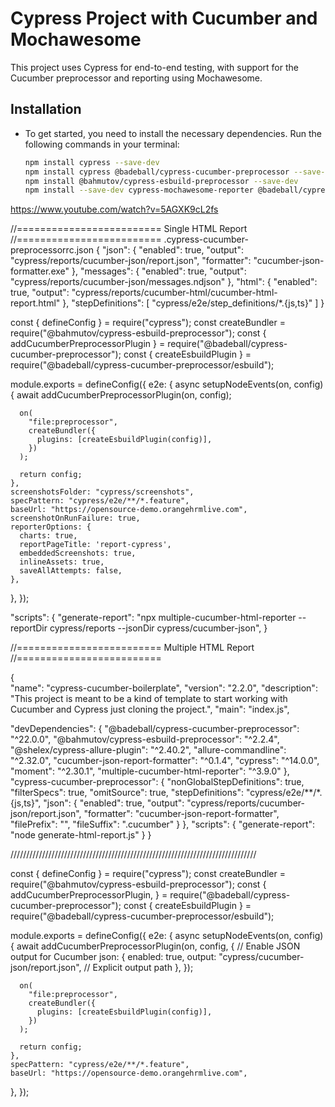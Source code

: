 # Cypress Project with Cucumber and Mochawesome

This project uses Cypress for end-to-end testing, with support for the Cucumber preprocessor and reporting using Mochawesome.

## Installation

- To get started, you need to install the necessary dependencies. Run the following commands in your terminal:
    ```bash
    npm install cypress --save-dev
    npm install cypress @badeball/cypress-cucumber-preprocessor --save-dev
    npm install @bahmutov/cypress-esbuild-preprocessor --save-dev
    npm install --save-dev cypress-mochawesome-reporter @badeball/cypress-cucumber-preprocessor mochawesome
    ```

https://www.youtube.com/watch?v=5AGXK9cL2fs


//=========================
Single HTML Report
//=========================
.cypress-cucumber-preprocessorrc.json
{
    "json": {
      "enabled": true,
      "output": "cypress/reports/cucumber-json/report.json",
      "formatter": "cucumber-json-formatter.exe"
    },
    "messages": {
      "enabled": true,
      "output": "cypress/reports/cucumber-json/messages.ndjson"
    },
    "html": {
      "enabled": true,
      "output": "cypress/reports/cucumber-html/cucumber-html-report.html"
    },
    "stepDefinitions": [
      "cypress/e2e/step_definitions/*.{js,ts}"
    ]
  }



const { defineConfig } = require("cypress");
const createBundler = require("@bahmutov/cypress-esbuild-preprocessor");
const { addCucumberPreprocessorPlugin } = require("@badeball/cypress-cucumber-preprocessor");
const { createEsbuildPlugin } = require("@badeball/cypress-cucumber-preprocessor/esbuild");

module.exports = defineConfig({
  e2e: {
    async setupNodeEvents(on, config) {
      await addCucumberPreprocessorPlugin(on, config);

      on(
        "file:preprocessor",
        createBundler({
          plugins: [createEsbuildPlugin(config)],
        })
      );

      return config;
    },
    screenshotsFolder: "cypress/screenshots",
    specPattern: "cypress/e2e/**/*.feature",
    baseUrl: "https://opensource-demo.orangehrmlive.com",
    screenshotOnRunFailure: true,
    reporterOptions: {
      charts: true,
      reportPageTitle: 'report-cypress',
      embeddedScreenshots: true,
      inlineAssets: true,
      saveAllAttempts: false,
    },
  },
});

"scripts": {
    "generate-report": "npx multiple-cucumber-html-reporter --reportDir cypress/reports --jsonDir cypress/cucumber-json",
    }




//=========================
Multiple HTML Report
//=========================

{  
  "name": "cypress-cucumber-boilerplate",
  "version": "2.2.0",
  "description": "This project is meant to be a kind of template to start working with Cucumber and Cypress just cloning the project.",
  "main": "index.js",
  
  "devDependencies": {
    "@badeball/cypress-cucumber-preprocessor": "^22.0.0",
    "@bahmutov/cypress-esbuild-preprocessor": "^2.2.4",
    "@shelex/cypress-allure-plugin": "^2.40.2",
    "allure-commandline": "^2.32.0",
    "cucumber-json-report-formatter": "^0.1.4",
    "cypress": "^14.0.0",
    "moment": "^2.30.1",
    "multiple-cucumber-html-reporter": "^3.9.0"
  },
  "cypress-cucumber-preprocessor": {
    "nonGlobalStepDefinitions": true,
    "filterSpecs": true,
    "omitSource": true,
    "stepDefinitions": "cypress/e2e/**/*.{js,ts}",
    "json": {
      "enabled": true,
      "output": "cypress/reports/cucumber-json/report.json",
      "formatter": "cucumber-json-report-formatter",
      "filePrefix": "",
      "fileSuffix": ".cucumber"
    }
  },
  "scripts": {
    "generate-report": "node generate-html-report.js"
  }
}


//////////////////////////////////////////////////////////////////////////////


const { defineConfig } = require("cypress");
const createBundler = require("@bahmutov/cypress-esbuild-preprocessor");
const {
  addCucumberPreprocessorPlugin,
} = require("@badeball/cypress-cucumber-preprocessor");
const { createEsbuildPlugin } = require("@badeball/cypress-cucumber-preprocessor/esbuild");

module.exports = defineConfig({
  e2e: {
    async setupNodeEvents(on, config) {
      await addCucumberPreprocessorPlugin(on, config, {
        // Enable JSON output for Cucumber
        json: {
          enabled: true,
          output: "cypress/cucumber-json/report.json", // Explicit output path
        },
      });

      on(
        "file:preprocessor",
        createBundler({
          plugins: [createEsbuildPlugin(config)],
        })
      );

      return config;
    },
    specPattern: "cypress/e2e/**/*.feature",
    baseUrl: "https://opensource-demo.orangehrmlive.com",
  },
});